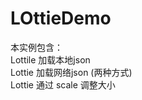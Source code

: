 # LOttieDemo

本实例包含：</br>
  Lottile 加载本地json </br>
  Lottie  加载网络json (两种方式)</br>
  Lottie 通过 scale 调整大小

  
